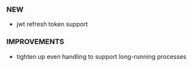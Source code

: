 ### NEW
- jwt refresh token support

### IMPROVEMENTS
- tighten up even handling to support long-running processes